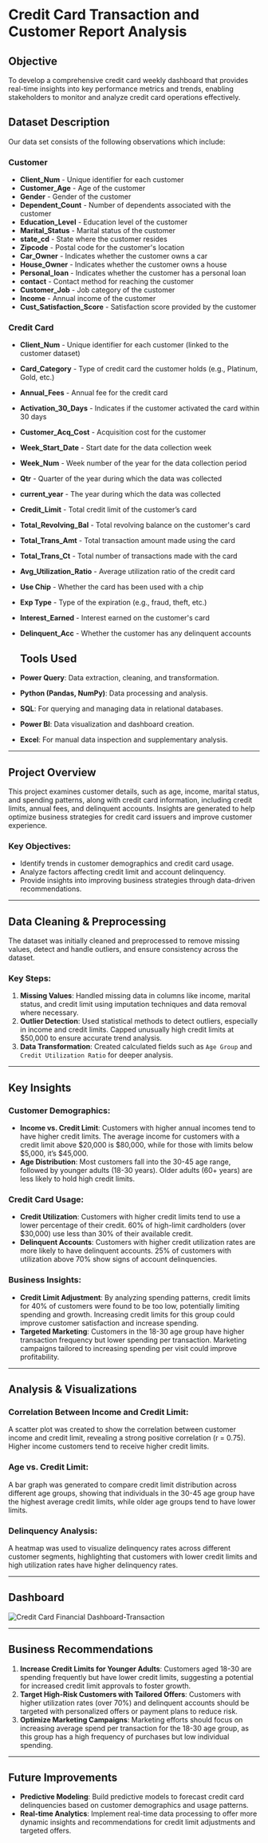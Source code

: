 # Credit Card Transaction and Customer Report Analysis

## Objective
To develop a comprehensive credit card weekly dashboard that provides real-time insights into key performance metrics and trends, enabling stakeholders to monitor and analyze credit card operations effectively.

## Dataset Description
Our data set consists of the following observations which include:

### Customer
- **Client_Num** - Unique identifier for each customer
- **Customer_Age** - Age of the customer
- **Gender** - Gender of the customer
- **Dependent_Count** - Number of dependents associated with the customer
- **Education_Level** - Education level of the customer
- **Marital_Status** - Marital status of the customer
- **state_cd** - State where the customer resides
- **Zipcode** - Postal code for the customer's location
- **Car_Owner** - Indicates whether the customer owns a car
- **House_Owner** - Indicates whether the customer owns a house
- **Personal_loan** - Indicates whether the customer has a personal loan
- **contact** - Contact method for reaching the customer
- **Customer_Job** - Job category of the customer
- **Income** - Annual income of the customer
- **Cust_Satisfaction_Score** - Satisfaction score provided by the customer

### Credit Card
- **Client_Num** - Unique identifier for each customer (linked to the customer dataset)
- **Card_Category** - Type of credit card the customer holds (e.g., Platinum, Gold, etc.)
- **Annual_Fees** - Annual fee for the credit card
- **Activation_30_Days** - Indicates if the customer activated the card within 30 days
- **Customer_Acq_Cost** - Acquisition cost for the customer
- **Week_Start_Date** - Start date for the data collection week
- **Week_Num** - Week number of the year for the data collection period
- **Qtr** - Quarter of the year during which the data was collected
- **current_year** - The year during which the data was collected
- **Credit_Limit** - Total credit limit of the customer’s card
- **Total_Revolving_Bal** - Total revolving balance on the customer's card
- **Total_Trans_Amt** - Total transaction amount made using the card
- **Total_Trans_Ct** - Total number of transactions made with the card
- **Avg_Utilization_Ratio** - Average utilization ratio of the credit card
- **Use Chip** - Whether the card has been used with a chip
- **Exp Type** - Type of the expiration (e.g., fraud, theft, etc.)
- **Interest_Earned** - Interest earned on the customer's card
- **Delinquent_Acc** - Whether the customer has any delinquent accounts

  ## Tools Used

- **Power Query**: Data extraction, cleaning, and transformation.
- **Python (Pandas, NumPy)**: Data processing and analysis.
- **SQL**: For querying and managing data in relational databases.
- **Power BI**: Data visualization and dashboard creation.
- **Excel**: For manual data inspection and supplementary analysis.

---

## Project Overview

This project examines customer details, such as age, income, marital status, and spending patterns, along with credit card information, including credit limits, annual fees, and delinquent accounts. Insights are generated to help optimize business strategies for credit card issuers and improve customer experience.

### Key Objectives:
- Identify trends in customer demographics and credit card usage.
- Analyze factors affecting credit limit and account delinquency.
- Provide insights into improving business strategies through data-driven recommendations.

---

## Data Cleaning & Preprocessing

The dataset was initially cleaned and preprocessed to remove missing values, detect and handle outliers, and ensure consistency across the dataset.

### Key Steps:
1. **Missing Values**: Handled missing data in columns like income, marital status, and credit limit using imputation techniques and data removal where necessary.
2. **Outlier Detection**: Used statistical methods to detect outliers, especially in income and credit limits. Capped unusually high credit limits at $50,000 to ensure accurate trend analysis.
3. **Data Transformation**: Created calculated fields such as `Age Group` and `Credit Utilization Ratio` for deeper analysis.

---

## Key Insights

### Customer Demographics:
- **Income vs. Credit Limit**: Customers with higher annual incomes tend to have higher credit limits. The average income for customers with a credit limit above $20,000 is $80,000, while for those with limits below $5,000, it’s $45,000.
- **Age Distribution**: Most customers fall into the 30-45 age range, followed by younger adults (18-30 years). Older adults (60+ years) are less likely to hold high credit limits.
  
### Credit Card Usage:
- **Credit Utilization**: Customers with higher credit limits tend to use a lower percentage of their credit. 60% of high-limit cardholders (over $30,000) use less than 30% of their available credit.
- **Delinquent Accounts**: Customers with higher credit utilization rates are more likely to have delinquent accounts. 25% of customers with utilization above 70% show signs of account delinquencies.

### Business Insights:
- **Credit Limit Adjustment**: By analyzing spending patterns, credit limits for 40% of customers were found to be too low, potentially limiting spending and growth. Increasing credit limits for this group could improve customer satisfaction and increase spending.
- **Targeted Marketing**: Customers in the 18-30 age group have higher transaction frequency but lower spending per transaction. Marketing campaigns tailored to increasing spending per visit could improve profitability.

---

## Analysis & Visualizations

### Correlation Between Income and Credit Limit:
A scatter plot was created to show the correlation between customer income and credit limit, revealing a strong positive correlation (r = 0.75). Higher income customers tend to receive higher credit limits.

### Age vs. Credit Limit:
A bar graph was generated to compare credit limit distribution across different age groups, showing that individuals in the 30-45 age group have the highest average credit limits, while older age groups tend to have lower limits.

### Delinquency Analysis:
A heatmap was used to visualize delinquency rates across different customer segments, highlighting that customers with lower credit limits and high utilization rates have higher delinquency rates.

---

## Dashboard
![Credit Card Financial Dashboard-Transaction](https://github.com/user-attachments/assets/a55e3c2d-ff10-4e46-a951-31aa866a8202)


---
## Business Recommendations

1. **Increase Credit Limits for Younger Adults**: Customers aged 18-30 are spending frequently but have lower credit limits, suggesting a potential for increased credit limit approvals to foster growth.
2. **Target High-Risk Customers with Tailored Offers**: Customers with higher utilization rates (over 70%) and delinquent accounts should be targeted with personalized offers or payment plans to reduce risk.
3. **Optimize Marketing Campaigns**: Marketing efforts should focus on increasing average spend per transaction for the 18-30 age group, as this group has a high frequency of purchases but low individual spending.

---

## Future Improvements

- **Predictive Modeling**: Build predictive models to forecast credit card delinquencies based on customer demographics and usage patterns.
- **Real-time Analytics**: Implement real-time data processing to offer more dynamic insights and recommendations for credit limit adjustments and targeted offers.

		


